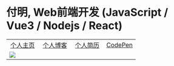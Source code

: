 # 付明, Web前端开发 (JavaScript / Vue3 / Nodejs / React)

<table width="100%" align="center">
    <tbody>
      <tr>
        <td width="25%" align="center">
          <a href="https://zed.ink">个人主页</a>
        </td>
        <td width="25%" align="center">
          <a href="https://journal.zed.ink">个人博客</a>
        </td>
        <td width="25%" align="center">
          <a href="https://zed.ink/CV/">个人简历</a>
        </td>
        <td width="25%" align="center">
          <a href="https://codepen.io/mingwiki">CodePen</a>
        </td>
      </tr>
      <tr>
        <td colspan=4>
          <img
            src="https://i0.wp.com/www.printmag.com/wp-content/uploads/2021/02/4cbe8d_f1ed2800a49649848102c68fc5a66e53mv2.gif?fit=476%2C280&ssl=1">
        </td>
      </tr>
    </tbody>
  </table>
